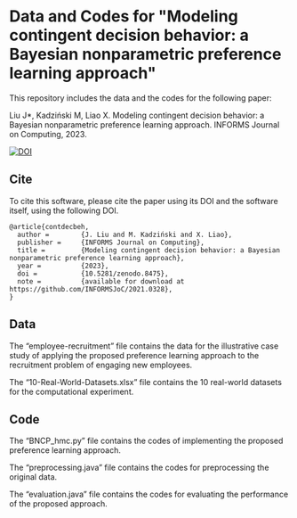 # Data and Codes for "Modeling contingent decision behavior: a Bayesian nonparametric preference learning approach"

This repository includes the data and the codes for the following paper:

Liu J*, Kadziński M, Liao X. Modeling contingent decision behavior: a Bayesian nonparametric preference learning approach. INFORMS Journal on Computing, 2023.

[![DOI](https://zenodo.org/badge/DOI/10.5281/zenodo.8475.svg)](https://doi.org/10.5281/zenodo.8475)
## Cite

To cite this software, please cite the paper using its DOI and the software itself, using the following DOI.

```
@article{contdecbeh,
  author =        {J. Liu and M. Kadziński and X. Liao},
  publisher =     {INFORMS Journal on Computing},
  title =         {Modeling contingent decision behavior: a Bayesian nonparametric preference learning approach},
  year =          {2023},
  doi =           {10.5281/zenodo.8475},
  note =          {available for download at https://github.com/INFORMSJoC/2021.0328},
} 
```

## Data
The “employee-recruitment” file contains the data for the illustrative case study of applying the proposed preference learning approach to the recruitment problem of engaging new employees.

The “10-Real-World-Datasets.xlsx” file contains the 10 real-world datasets for the computational experiment.

## Code
The “BNCP_hmc.py” file contains the codes of implementing the proposed preference learning approach.

The “preprocessing.java” file contains the codes for preprocessing the original data.

The “evaluation.java” file contains the codes for evaluating the performance of the proposed approach. 
